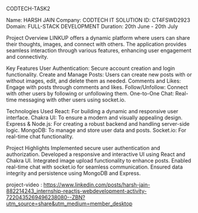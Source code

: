CODTECH-TASK2

Name: HARSH JAIN 
Company: CODTECH IT SOLUTION 
ID: CT4FSWD2923
Domain: FULL-STACK DEVELOPMENT 
Duration: 20th June - 20th July

Project Overview
LINKUP offers a dynamic platform where users can share their thoughts, images, and connect with others. The application provides seamless interaction through various features, enhancing user engagement and connectivity.

Key Features
User Authentication: Secure account creation and login functionality.
Create and Manage Posts: Users can create new posts with or without images, edit, and delete them as needed.
Comments and Likes: Engage with posts through comments and likes.
Follow/Unfollow: Connect with other users by following or unfollowing them.
One-to-One Chat: Real-time messaging with other users using socket.io.

Technologies Used
React: For building a dynamic and responsive user interface.
Chakra UI: To ensure a modern and visually appealing design.
Express & Node.js: For creating a robust backend and handling server-side logic.
MongoDB: To manage and store user data and posts.
Socket.io: For real-time chat functionality.

Project Highlights
Implemented secure user authentication and authorization.
Developed a responsive and interactive UI using React and Chakra UI.
Integrated image upload functionality to enhance posts.
Enabled real-time chat with socket.io for seamless communication.
Ensured data integrity and persistence using MongoDB and Express.

project-video : https://www.linkedin.com/posts/harsh-jain-882214243_internship-reactjs-webdevelopment-activity-7220435269496238080--ZBN?utm_source=share&utm_medium=member_desktop

